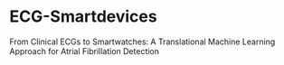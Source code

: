 # ECG-Smartdevices
From Clinical ECGs to Smartwatches: A Translational Machine Learning Approach for Atrial Fibrillation Detection
